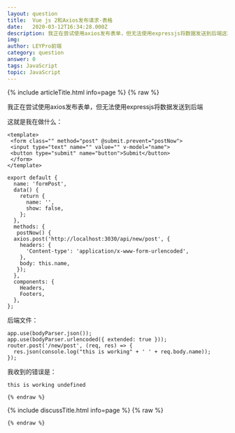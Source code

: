 ```yaml
---
layout: question
title:  Vue js 2和Axios发布请求-表格
date:   2020-03-12T16:34:28.000Z
description: 我正在尝试使用axios发布表单，但无法使用expressjs将数据发送到后端这就是我在做什么：<template> <form class="...
img: 
author: LEYPro前端
category: question
answer: 0
tags: JavaScript
topic: JavaScript
---
```

<div class="article-root">
  <div class="article">
    {% include articleTitle.html info=page %}
    {% raw %}
    <div class="article-content"><p><font style="vertical-align: inherit;"><font style="vertical-align: inherit;">我正在尝试使用axios发布表单，但无法使用expressjs将数据发送到后端</font></font></p>

<p><font style="vertical-align: inherit;"><font style="vertical-align: inherit;">这就是我在做什么：</font></font></p>

<pre><code>&lt;template&gt;<font></font>
 &lt;form class="" method="post" @submit.prevent="postNow"&gt;<font></font>
 &lt;input type="text" name="" value="" v-model="name"&gt;<font></font>
 &lt;button type="submit" name="button"&gt;Submit&lt;/button&gt;<font></font>
 &lt;/form&gt;<font></font>
&lt;/template&gt;<font></font>
<font></font>
export default {<font></font>
  name: 'formPost',<font></font>
  data() {<font></font>
    return {<font></font>
      name: '',<font></font>
      show: false,<font></font>
    };<font></font>
  },<font></font>
  methods: {<font></font>
   postNow() {<font></font>
  axios.post('http://localhost:3030/api/new/post', {<font></font>
    headers: {<font></font>
      'Content-type': 'application/x-www-form-urlencoded',<font></font>
    },<font></font>
    body: this.name,<font></font>
   });<font></font>
  },<font></font>
  components: {<font></font>
    Headers,<font></font>
    Footers,<font></font>
  },<font></font>
};<font></font>
</code></pre>

<p><font style="vertical-align: inherit;"><font style="vertical-align: inherit;">后端文件： </font></font></p>

<pre><code>app.use(bodyParser.json());<font></font>
app.use(bodyParser.urlencoded({ extended: true }));<font></font>
router.post('/new/post', (req, res) =&gt; {<font></font>
  res.json(console.log("this is working" + ' ' + req.body.name));<font></font>
});<font></font>
</code></pre>

<p><font style="vertical-align: inherit;"><font style="vertical-align: inherit;">我收到的错误是： </font></font></p>

<pre><code>this is working undefined
</code></pre></div>
    {% endraw %}
  </div>

  <div class="discuss-wrapper">
    {% include discussTitle.html info=page %}
    {% raw %}
    
    {% endraw %}
  </div>
<div>
